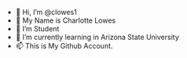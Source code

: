 - 👋 Hi, I’m @clowes1
- 👀 My Name is Charlotte Lowes
- 🌱 I’m Student
- 💞️ I’m currently learning in Arizona State University
- 📫 This is My Github Account.

<!---
clowes1/clowes1 is a ✨ special ✨ repository because its `README.md` (this file) appears on your GitHub profile.
You can click the Preview link to take a look at your changes.
--->
